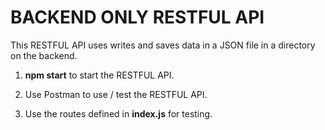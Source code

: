 # BACKEND ONLY RESTFUL API

This RESTFUL API uses writes and saves data in a JSON file in a directory on the backend.

1. **npm start** to start the RESTFUL API.

2. Use Postman to use / test the RESTFUL API.

3. Use the routes defined in **index.js** for testing.
